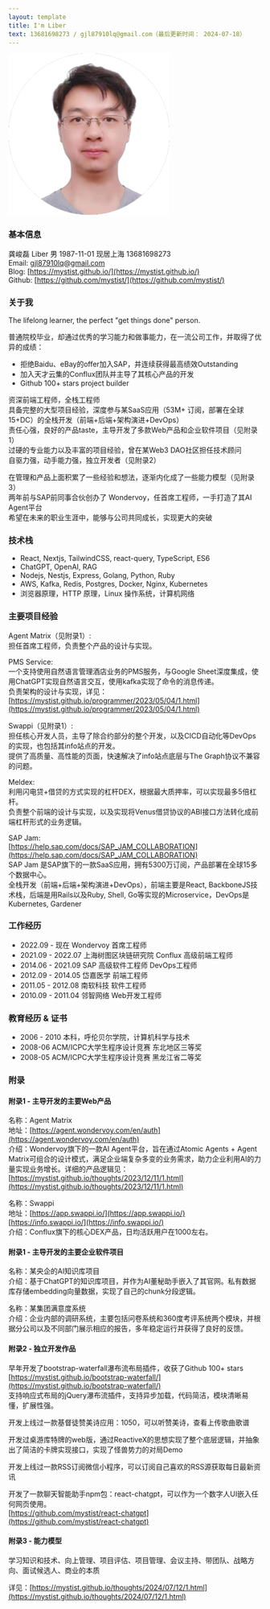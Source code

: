 ```yaml
---
layout: template
title: I'm Liber
text: 13681698273 / gjl87910lq@gmail.com（最后更新时间： 2024-07-18）
---
```


<img src="/images/liber_cv_2.png" class="cv-image" />

### 基本信息

龚峻磊 Liber 男 1987-11-01 现居上海 13681698273  
Email: gjl87910lq@gmail.com  
Blog: [https://mystist.github.io/](https://mystist.github.io/)  
Github: [https://github.com/mystist/](https://github.com/mystist/)

### 关于我

The lifelong learner, the perfect "get things done" person.

普通院校毕业，却通过优秀的学习能力和做事能力，在一流公司工作，并取得了优异的成绩：

- 拒绝Baidu、eBay的offer加入SAP，并连续获得最高绩效Outstanding
- 加入天才云集的Conflux团队并主导了其核心产品的开发
- Github 100+ stars project builder

资深前端工程师，全栈工程师  
具备完整的大型项目经验，深度参与某SaaS应用（53M+ 订阅，部署在全球15+DC）的全栈开发（前端+后端+架构演进+DevOps）  
责任心强，良好的产品taste，主导开发了多款Web产品和企业软件项目（见附录1）  
过硬的专业能力以及丰富的项目经验，曾在某Web3 DAO社区担任技术顾问  
自驱力强，动手能力强，独立开发者（见附录2）

在管理和产品上面积累了一些经验和想法，逐渐内化成了一些能力模型（见附录3）  
两年前与SAP前同事合伙创办了 Wondervoy，任首席工程师，一手打造了其AI Agent平台  
希望在未来的职业生涯中，能够与公司共同成长，实现更大的突破

### 技术栈

- React, Nextjs, TailwindCSS, react-query, TypeScript, ES6
- ChatGPT, OpenAI, RAG
- Nodejs, Nestjs, Express, Golang, Python, Ruby
- AWS, Kafka, Redis, Postgres, Docker, Nginx, Kubernetes
- 浏览器原理，HTTP 原理，Linux 操作系统，计算机网络

### 主要项目经验

Agent Matrix（见附录1）:  
担任首席工程师，负责整个产品的设计与实现。

PMS Service:  
一个支持使用自然语言管理酒店业务的PMS服务，与Google Sheet深度集成，使用ChatGPT实现自然语言交互，使用kafka实现了命令的消息传递。  
负责架构的设计与实现，详见：[https://mystist.github.io/programmer/2023/05/04/1.html](https://mystist.github.io/programmer/2023/05/04/1.html)

Swappi（见附录1）:  
担任核心开发人员，主导了除合约部分的整个开发，以及CICD自动化等DevOps的实现，也包括其info站点的开发。  
提供了高质量、高性能的页面，快速解决了info站点底层与The Graph协议不兼容的问题。

Meldex:   
利用闪电贷+借贷的方式实现的杠杆DEX，根据最大质押率，可以实现最多5倍杠杆。  
负责整个前端的设计与实现，以及实现将Venus借贷协议的ABI接口方法转化成前端杠杆形式的业务逻辑。

SAP Jam:  
[https://help.sap.com/docs/SAP_JAM_COLLABORATION](https://help.sap.com/docs/SAP_JAM_COLLABORATION)  
SAP Jam 是SAP旗下的一款SaaS应用，拥有5300万订阅，产品部署在全球15多个数据中心。  
全栈开发（前端+后端+架构演进+DevOps），前端主要是React, BackboneJS技术栈，后端是用Rails以及Ruby, Shell, Go等实现的Microservice，DevOps是Kubernetes, Gardener

### 工作经历

- 2022.09 - 现在 Wondervoy 首席工程师
- 2021.09 - 2022.07 上海树图区块链研究院 Conflux 高级前端工程师
- 2014.06 - 2021.09 SAP 高级软件工程师 DevOps工程师
- 2012.09 - 2014.05 岱嘉医学 前端工程师
- 2011.05 - 2012.08 南软科技 软件工程师
- 2010.09 - 2011.04 邻智网络 Web开发工程师

### 教育经历 & 证书

- 2006 - 2010 本科，呼伦贝尔学院，计算机科学与技术
- 2008-06 ACM/ICPC大学生程序设计竞赛 东北地区三等奖
- 2008-05 ACM/ICPC大学生程序设计竞赛 黑龙江省二等奖

### 附录

#### 附录1 - 主导开发的主要Web产品

名称：Agent Matrix  
地址：[https://agent.wondervoy.com/en/auth](https://agent.wondervoy.com/en/auth)  
介绍：Wondervoy旗下的一款AI Agent平台，旨在通过Atomic Agents + Agent Matrix可组合的设计模式，满足企业端复杂多变的业务需求，助力企业利用AI的力量实现业务增长。详细的产品逻辑见：[https://mystist.github.io/thoughts/2023/12/11/1.html](https://mystist.github.io/thoughts/2023/12/11/1.html)

名称：Swappi  
地址：[https://app.swappi.io/](https://app.swappi.io/) [https://info.swappi.io/](https://info.swappi.io/)  
介绍：Conflux旗下的核心DEX产品，日均活跃用户在1000左右。

#### 附录1 - 主导开发的主要企业软件项目

名称：某央企的AI知识库项目  
介绍：基于ChatGPT的知识库项目，并作为AI董秘助手嵌入了其官网。私有数据库存储embedding向量数据，实现了自己的chunk分段逻辑。

名称：某集团满意度系统  
介绍：企业内部的调研系统，主要包括问卷系统和360度考评系统两个模块，并根据分公司以及不同部门展示相应的报告，多年稳定运行并获得了良好的反馈。

#### 附录2 - 独立开发作品

早年开发了bootstrap-waterfall瀑布流布局插件，收获了Github 100+ stars  
[https://mystist.github.io/bootstrap-waterfall/](https://mystist.github.io/bootstrap-waterfall/)  
支持响应式布局的jQuery瀑布流插件，支持异步加载，代码简洁，模块清晰易懂，扩展性强。

开发上线过一款基督徒赞美诗应用：1050，可以听赞美诗，查看上传歌曲歌谱

开发过桌游库特牌的web版，通过ReactiveX的思想实现了整个底层逻辑，并抽象出了简洁的卡牌实现接口，实现了怪兽势力的对局Demo

开发上线过一款RSS订阅微信小程序，可以订阅自己喜欢的RSS源获取每日最新资讯

开发了一款聊天智能助手npm包：react-chatgpt，可以作为一个数字人UI嵌入任何网页使用。  
[https://github.com/mystist/react-chatgpt](https://github.com/mystist/react-chatgpt)

#### 附录3 - 能力模型

学习知识和技术、向上管理、项目评估、项目管理、会议主持、带团队、战略方向、面试候选人、商业的本质

详见：[https://mystist.github.io/thoughts/2024/07/12/1.html](https://mystist.github.io/thoughts/2024/07/12/1.html)
